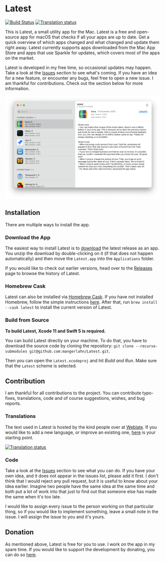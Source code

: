 # Latest

[![Build Status][image-1]][1] [![Translation status][image-2]][2]

This is Latest, a small utility app for the Mac. Latest is a free and open-source app for macOS that checks if all your apps are up to date. Get a quick overview of which apps changed and what changed and update them right away. Latest currently supports apps downloaded from the Mac App Store and apps that use Sparkle for updates, which covers most of the apps on the market.

Latest is developed in my free time, so occasional updates may happen. Take a look at the [Issues][3] section to see what's coming. If you have an idea for a new feature, or encounter any bugs, feel free to open a new issue.
I am thankful for contributions. Check out the section below for more information.

![Latest][image-3]

## Installation

There are multiple ways to install the app.

### Download the App

The easiest way to install Latest is to [download][4] the latest release as an app. You unzip the download by double-clicking on it (if that does not happen automatically) and then move the `Latest.app` into the `Applications` folder.

If you would like to check out earlier versions, head over to the [Releases][5] page to browse the history of Latest.

### Homebrew Cask

Latest can also be installed via [Homebrew Cask][6]. If you have not installed Homebrew, follow the simple instructions [here][7].
After that, run `brew install --cask latest` to install the current version of Latest.

### Build from Source

**To build Latest, Xcode 11 and Swift 5 is required.**

You can build Latest directly on your machine. To do that, you have to download the source code by cloning the repository: `git clone --recurse-submodules git@github.com:mangerlahn/Latest.git`.

Then you can open the `Latest.xcodeproj` and hit *Build and Run*. Make sure that the `Latest` scheme is selected.

## Contribution

I am thankful for all contributions to the project. You can contribute typo-fixes, translations, code and of course suggestions, wishes, and bug reports.

### Translations

The text used in Latest is hosted by the kind people over at [Weblate][8]. If you would like to add a new language, or improve an existing one, [here][9] is your starting point.

[![Translation status][image-4]][10]

### Code

Take a look at the [Issues][11] section to see what you can do. If you have your own idea, and it does not appear in the issues list, please add it first. I don't think that I would reject any pull request, but it is useful to know about your idea earlier. Imagine two people have the same idea at the same time and both put a lot of work into that just to find out that someone else has made the same when it's too late.  

I would like to assign every issue to the person working on that particular thing, so if you would like to implement something, leave a small note in the issue. I will assign the issue to you and it's yours.

## Donation

As mentioned above, Latest is free for you to use. I work on the app in my spare time. If you would like to support the development by donating, you can do so [here][12].

[1]:	https://travis-ci.org/mangerlahn/Latest
[2]:	https://hosted.weblate.org/engage/latest/
[3]:	https://github.com/mangerlahn/latest/issues
[4]:	https://max.codes/latest/Latest.zip
[5]:	https://github.com/mangerlahn/Latest/releases
[6]:	https://github.com/Homebrew/homebrew-cask
[7]:	https://brew.sh
[8]:	https://weblate.org/
[9]:	https://hosted.weblate.org/engage/latest/
[10]:	https://hosted.weblate.org/engage/latest/
[11]:	https://github.com/mangerlahn/latest/issues
[12]:	https://max.codes/latest/donate

[image-1]:	https://travis-ci.org/mangerlahn/Latest.svg?branch=master
[image-2]:	https://hosted.weblate.org/widgets/latest/-/svg-badge.svg
[image-3]:	./latest.png
[image-4]:	https://hosted.weblate.org/widgets/latest/-/multi-auto.svg